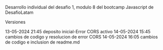 Desarrollo individual del desafio 1, modulo 8 del bootcamp Javascript de DesafioLatam

Versiones

13-05-2024 21:45 deposito inicial-Error CORS activo
14-05-2024 15:45 cambios de codigo y resolucion de error CORS
14-05-2024 16:05 cambios de codigo e inclusion de readme.md
